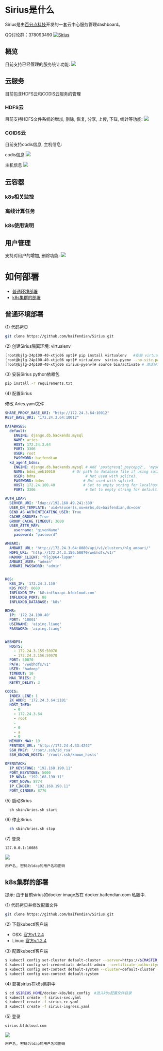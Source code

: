 # <div id="1">Sirius是什么</div>

Sirius是由[百分点科技](www.baifendian.com)开发的一套云中心服务管理dashboard。

QQ讨论群：378093490
<a target="_blank"
 href="http://jq.qq.com/?_wv=1027&k=2GWFH6Q">
 <img border="0" src="http://pub.idqqimg.com/wpa/images/group.png" alt="Sirius" title="Sirius">
</a>

## <div id="overview">概览</div>

目前支持已经管理的服务统计功能:
<img src="readme/overView.png" />

## <div id="cloudService">云服务</div>

目前包含HDFS云和CODIS云服务的管理

### <div id="hdfsCloud">HDFS云</div>

目前支持HDFS文件系统的增加, 删除, 恢复, 分享, 上传, 下载, 统计等功能:
<img src="readme/hdfsCloud.png"/>

### <div id="codisCloud">COIDS云</div>

目前支持codis信息, 主机信息:

codis信息
<img src="readme/codisInfo.png"/>

主机信息
<img src="readme/codisHost.png"/>

## <div id="cloudContainer">云容器</div>

### <div id="k8sMonitor">k8s相关监控</div>

### <div id="bdmsTask">离线计算任务</div>

### <div id="k8sDesc">k8s使用说明</div>

## <div id="userAuth">用户管理</div>
支持对用户的增加, 删除功能:
<img src="readme/spaceList.png"/>

# <div id="deploy">如何部署</div>

* <a href="#commonDeploy">普通环境部署</a>
* <a href="#k8sDeploy">k8s集群的部署</a>

## <div id="#commonDeploy">普通环境部署</div>

(1) 代码拷贝

```bash
git clone https://github.com/baifendian/Sirius.git
```

(2) 创建Sirius隔离环境: virtualenv

```bash
[root@bjlg-24p100-40-xtjc06 opt]# pip install virtualenv   #安装 virtualenv 环境
[root@bjlg-24p100-40-xtjc06 opt]# virtualenv  sirius-pyenv --no-site-packages  #创建属于sirius的独立python环境
[root@bjlg-24p100-40-xtjc06 sirius-pyenv]# source bin/activate # 激活环境
```

(3) 安装Sirius python依赖包

```bash
pip install -r requirements.txt
```

(4) 配置Sirius

  修改 Aries.yaml文件

```yaml
SHARE_PROXY_BASE_URI: "http://172.24.3.64:10012"
REST_BASE_URI: "172.24.3.64:10012"

DATABASES:
  default:
    ENGINE: django.db.backends.mysql
    NAME: aries
    HOST: 172.24.3.64
    PORT: 3306
    USER: root
    PASSWORD: baifendian
  kd_agent_bdms:
    ENGINE: django.db.backends.mysql # Add 'postgresql_psycopg2', 'mysql', 'sqlite3' or 'oracle'.
    NAME: bdms_web10010        # Or path to database file if using sqlite3.
    USER: bdms                       # Not used with sqlite3.
    PASSWORD: bdms                  # Not used with sqlite3.
    HOST: 172.24.100.40             # Set to empty string for localhost. Not used with sqlite3.
    PORT: 3306                       # Set to empty string for default. Not used with sqlite3.

AUTH_LDAP:
  SERVER_URI: 'ldap://192.168.49.241:389'
  USER_DN_TEMPLATE: 'uid=%(user)s,ou=mrbs,dc=baifendian,dc=com'
  BIND_AS_AUTHENTICATING_USER: True
  CACHE_GROUPS: True
  GROUP_CACHE_TIMEOUT: 3600
  USER_ATTR_MAP:
    username: "givenName"
    password: "password"

AMBARI:
  AMBARI_URL: "http://172.24.3.64:8080/api/v1/clusters/hlg_ambari/"
  HDFS_URL: "http://172.24.3.156:50070/webhdfs/v1/"
  HADOOP_CLIENT: "hlg3p64-lupan"
  AMBARI_USER: "admin"
  AMBARI_PASSWORD: "admin"


K8S:
  K8S_IP: '172.24.3.150'
  K8S_PORT: 8080
  INFLUXDB_IP: 'k8sinfluxapi.bfdcloud.com'
  INFLUXDB_PORT: 80
  INFLUXDB_DATABASE: 'k8s'

BDMS:
  IP: '172.24.100.40'
  PORT: '10001'
  USERNAME: 'aiping.liang'
  PASSWORD: 'aiping.liang'


WEBHDFS:
  HOSTS:
    - 172.24.3.155:50070
    - 172.24.3.156:50070
  PORT: 50070
  PATH: "/webhdfs/v1"
  USER: "hadoop"
  TIMEOUT: 10
  MAX_TRIES: 2
  RETRY_DELAY: 3

CODIS:
  INDEX_LINE: 1
  ZK_ADDR: '172.24.3.64:2181'
  HOST_INFO:
    - 0
    - 172.24.3.64
    - root
    -
    - 0
    - a
    - 0
  MEMORY_MAX: 10
  PENTSDB_URL: "http://172.24.4.33:4242"
  SSH_PKEY: '/root/.ssh/id_rsa'
  SSH_KNOWN_HOSTS: '/root/.ssh/known_hosts'

OPENSTACK:
  IP_KEYSTONE: "192.168.190.11"
  PORT_KEYSTONE: 5000
  IP_NOVA: "192.168.190.11"
  PORT_NOVA: 8774
  IP_CINDER:  "192.168.190.11"
  PORT_CINDER: 8776
```

(5) 启动Sirius

```
  sh sbin/Aries.sh start
```

(6) 停止Sirius

```bash
  sh sbin/Aries.sh stop
```

(7) 登录

```bash
127.0.0.1:10086
```

<img src="readme/login.png"/>

```bash
用户名, 密码为ldap的用户名和密码
```

## <div id="k8sDeploy">k8s集群的部署</div>

提示: 由于目前sirius的docker image放在 docker.baifendian.com 私服中.

(1) 代码拷贝并修改配置文件

```Bash
git clone https://github.com/baifendian/Sirius.git
```

(2) 下载kubectl客户端

* OSX: [官方v1.2.4](https://storage.googleapis.com/kubernetes-release/release/v1.2.4/bin/darwin/amd64/kubectl)
* Linux: [官方v.1.2.4](https://storage.googleapis.com/kubernetes-release/release/v1.2.4/bin/linux/amd64/kubectl)

(3) 配置kubectl客户端

```Bash
$ kubectl config set-cluster default-cluster --server=https://${MASTER_HOST} --certificate-authority=${CA_CERT}
$ kubectl config set-credentials default-admin --certificate-authority=${CA_CERT} --client-key=${ADMIN_KEY} --client-certificate=${ADMIN_CERT}
$ kubectl config set-context default-system --cluster=default-cluster --user=default-admin --namespace=${NAMESPACE}
$ kubectl config use-context default-system
```

(4) 部署sirius在k8s集群中

```Bash
$ cd $SIRIUS_HOME/docker-k8s/k8s_config  #进入k8s配置文件目录
$ kubectl create -f sirius-svc.yaml
$ kubectl create -f sirius-rc.yaml
$ kubectl create -f sirius-ingress.yaml
```

(5) 登录

```bash
sirius.bfdcloud.com
```

<img src="readme/login.png"/>

```bash
用户名, 密码为ldap的用户名和密码
```
